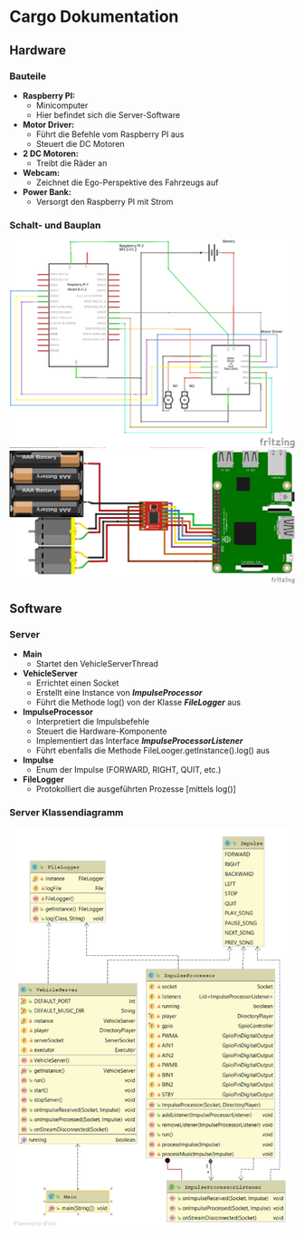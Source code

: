 # Cargo Dokumentation

## Hardware
### Bauteile
 - **Raspberry PI:**
    - Minicomputer
    - Hier befindet sich die Server-Software 
 - **Motor Driver:**
    - Führt die Befehle vom Raspberry PI aus
    - Steuert die DC Motoren
 - **2 DC Motoren:**
    - Treibt die Räder an
 - **Webcam:**
    - Zeichnet die Ego-Perspektive des Fahrzeugs auf
 - **Power Bank:**
    - Versorgt den Raspberry PI mit Strom
    
### Schalt- und Bauplan
![Schaltplan](/Documents/Schaltplan.png?raw=true)
![Bauplan](/Documents/Fritzing.png?raw=true)

## Software
### Server 
- **Main** 
    - Startet den VehicleServerThread  
- **VehicleServer**
    - Errichtet einen Socket  
    - Erstellt eine Instance von ***ImpulseProcessor***
    - Führt die Methode log() von der Klasse ***FileLogger*** aus
- **ImpulseProcessor**
    - Interpretiert die Impulsbefehle 
    - Steuert die Hardware-Komponente 
    - Implementiert das Interface ***ImpulseProcessorListener***
    - Führt ebenfalls die Methode FileLooger.getInstance().log() aus
- **Impulse**
    - Enum der Impulse (FORWARD, RIGHT, QUIT, etc.) 
- **FileLogger** 
    - Protokolliert die ausgeführten Prozesse [mittels log()]


### Server Klassendiagramm
![KlassendiagrammServer](/Documents/ServerClassDiagramm.png)

